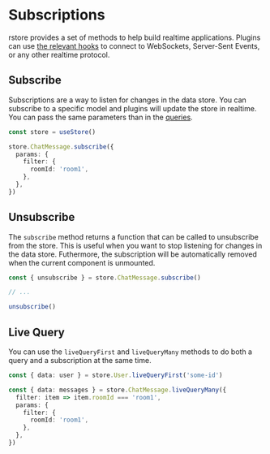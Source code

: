 # Subscriptions

rstore provides a set of methods to help build realtime applications. Plugins can use [the relevant hooks](../plugin/hooks.md#subscriptions) to connect to WebSockets, Server-Sent Events, or any other realtime protocol.

## Subscribe

Subscriptions are a way to listen for changes in the data store. You can subscribe to a specific model and plugins will update the store in realtime. You can pass the same parameters than in the [queries](./query.md).

```ts
const store = useStore()

store.ChatMessage.subscribe({
  params: {
    filter: {
      roomId: 'room1',
    },
  },
})
```

## Unsubscribe

The `subscribe` method returns a function that can be called to unsubscribe from the store. This is useful when you want to stop listening for changes in the data store. Futhermore, the subscription will be automatically removed when the current component is unmounted.

```ts
const { unsubscribe } = store.ChatMessage.subscribe()

// ...

unsubscribe()
```

## Live Query

You can use the `liveQueryFirst` and `liveQueryMany` methods to do both a query and a subscription at the same time.

```ts
const { data: user } = store.User.liveQueryFirst('some-id')
```

```ts
const { data: messages } = store.ChatMessage.liveQueryMany({
  filter: item => item.roomId === 'room1',
  params: {
    filter: {
      roomId: 'room1',
    },
  },
})
```

